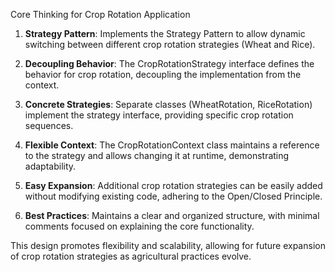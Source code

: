 Core Thinking for Crop Rotation Application

1. **Strategy Pattern**: Implements the Strategy Pattern to allow dynamic switching between different crop rotation strategies (Wheat and Rice).

2. **Decoupling Behavior**: The CropRotationStrategy interface defines the behavior for crop rotation, decoupling the implementation from the context.

3. **Concrete Strategies**: Separate classes (WheatRotation, RiceRotation) implement the strategy interface, providing specific crop rotation sequences.

4. **Flexible Context**: The CropRotationContext class maintains a reference to the strategy and allows changing it at runtime, demonstrating adaptability.

5. **Easy Expansion**: Additional crop rotation strategies can be easily added without modifying existing code, adhering to the Open/Closed Principle.

6. **Best Practices**: Maintains a clear and organized structure, with minimal comments focused on explaining the core functionality.

This design promotes flexibility and scalability, allowing for future expansion of crop rotation strategies as agricultural practices evolve.
